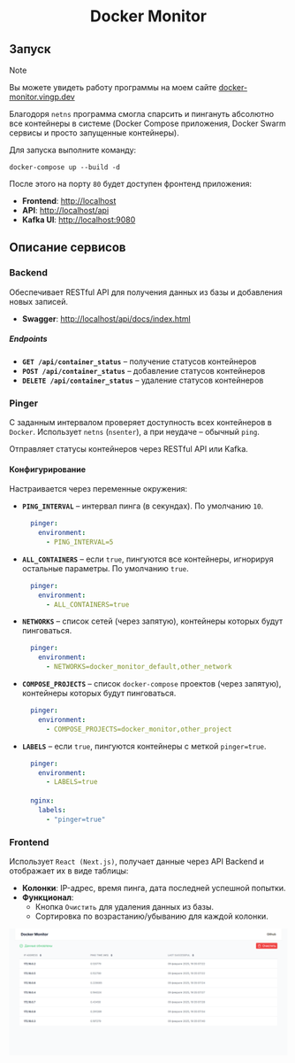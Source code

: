 <p align="center">
    <h1 align="center">Docker Monitor</h1>
</p>

## Запуск

> [!NOTE]  
> Вы можете увидеть работу программы на моем сайте [docker-monitor.vingp.dev](https://docker-monitor.vingp.dev/)
> 
> Благодоря `netns` программа смогла спарсить и пингануть абсолютно все контейнеры в системе (Docker Compose приложения, Docker Swarm сервисы и просто запущенные контейнеры).

Для запуска выполните команду:

```shell
docker-compose up --build -d
```

После этого на порту `80` будет доступен фронтенд приложения:

- **Frontend**: [http://localhost](http://localhost)
- **API**: [http://localhost/api](http://localhost/api/docs/index.html)
- **Kafka UI**: [http://localhost:9080](http://localhost:9080)

## Описание сервисов

### Backend

Обеспечивает RESTful API для получения данных из базы и добавления новых записей.

- **Swagger**: [http://localhost/api/docs/index.html](http://localhost/api/docs/index.html)

##### Endpoints

- **`GET /api/container_status`** – получение статусов контейнеров
- **`POST /api/container_status`** – добавление статусов контейнеров
- **`DELETE /api/container_status`** – удаление статусов контейнеров

### Pinger

С заданным интервалом проверяет доступность всех контейнеров в `Docker`. Использует `netns` (`nsenter`), а при неудаче –
обычный `ping`.

Отправляет статусы контейнеров через RESTful API или Kafka.

#### Конфигурирование

Настраивается через переменные окружения:

- **`PING_INTERVAL`** – интервал пинга (в секундах). По умолчанию `10`.

  ```yaml
    pinger:
      environment:
        - PING_INTERVAL=5
  ```

- **`ALL_CONTAINERS`** – если `true`, пингуются все контейнеры, игнорируя остальные параметры. По умолчанию `true`.

  ```yaml
    pinger:
      environment:
        - ALL_CONTAINERS=true
  ```

- **`NETWORKS`** – список сетей (через запятую), контейнеры которых будут пинговаться.

  ```yaml
    pinger:
      environment:
        - NETWORKS=docker_monitor_default,other_network
  ```

- **`COMPOSE_PROJECTS`** – список `docker-compose` проектов (через запятую), контейнеры которых будут пинговаться.

  ```yaml
    pinger:
      environment:
        - COMPOSE_PROJECTS=docker_monitor,other_project
  ```

- **`LABELS`** – если `true`, пингуются контейнеры с меткой `pinger=true`.

  ```yaml
    pinger:
      environment:
        - LABELS=true

    nginx:
      labels:
        - "pinger=true"
  ```

### Frontend

Использует `React (Next.js)`, получает данные через API Backend и отображает их в виде таблицы:

- **Колонки**: IP-адрес, время пинга, дата последней успешной попытки.
- **Функционал**:
    - Кнопка `Очистить` для удаления данных из базы.
    - Сортировка по возрастанию/убыванию для каждой колонки.

<p align="center">
    <img src="images/index_page.png" />
</p>

